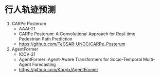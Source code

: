 # 行人轨迹预测

1. CARPe Posterum
   - AAAI-21
   - CARPe Posterum: A Convolutional Approach for Real-time Pedestrian Path Prediction
   - https://github.com/TeCSAR-UNCC/CARPe_Posterum
2. AgentFormer
   - ICCV-21
   - AgentFormer: Agent-Aware Transformers for Socio-Temporal Multi-Agent Forecasting
   - https://github.com/Khrylx/AgentFormer
